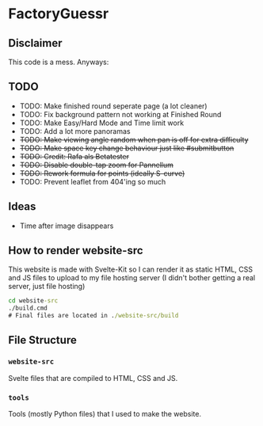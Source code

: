 # FactoryGuessr

## Disclaimer

This code is a mess. Anyways:

## TODO

* TODO: Make finished round seperate page (a lot cleaner)
* TODO: Fix background pattern not working at Finished Round
* TODO: Make Easy/Hard Mode and Time limit work
* TODO: Add a lot more panoramas
* ~~TODO: Make viewing angle random when pan is off for extra difficulty~~
* ~~TODO: Make space key change behaviour just like #submitbutton~~
* ~~TODO: Credit: Rafa als Betatester~~
* ~~TODO: Disable double-tap zoom for Pannellum~~
* ~~TODO: Rework formula for points (ideally S-curve)~~
* TODO: Prevent leaflet from 404'ing so much

## Ideas

* Time after image disappears

## How to render website-src

This website is made with Svelte-Kit so I can render it as static HTML, CSS and JS files to upload to my file hosting server (I didn't bother getting a real server, just file hosting)

```cmd
cd website-src
./build.cmd
# Final files are located in ./website-src/build
```

## File Structure

### `website-src`

Svelte files that are compiled to HTML, CSS and JS.

### `tools`

Tools (mostly Python files) that I used to make the website.
